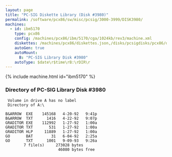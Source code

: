 ```yaml
---
layout: page
title: "PC-SIG Diskette Library (Disk #3980)"
permalink: /software/pcx86/sw/misc/pcsig/3000-3999/DISK3980/
machines:
  - id: ibm5170
    type: pcx86
    config: /machines/pcx86/ibm/5170/cga/1024kb/rev3/machine.xml
    diskettes: /machines/pcx86/diskettes.json,/disks/pcsigdisks/pcx86/diskettes.json
    autoGen: true
    autoMount:
      B: "PC-SIG Library Disk #3980"
    autoType: $date\r$time\rB:\rDIR\r
---
```


{% include machine.html id="ibm5170" %}

### Directory of PC-SIG Library Disk #3980

     Volume in drive A has no label
     Directory of A:\

    B&ARROW  EXE    145168   4-20-92   9:41p
    B&ARROW  TXT      1416   4-22-92   9:07p
    GRADITOR EXE    112992   1-27-92   1:00a
    GRADITOR TXT       531   1-27-92   1:00a
    GRADITOR HLP     11889   1-27-92   1:00a
    GO       BAT        31   6-04-92   2:25a
    GO       TXT      1001   9-09-93   9:26a
            7 file(s)     273028 bytes
                           46080 bytes free
